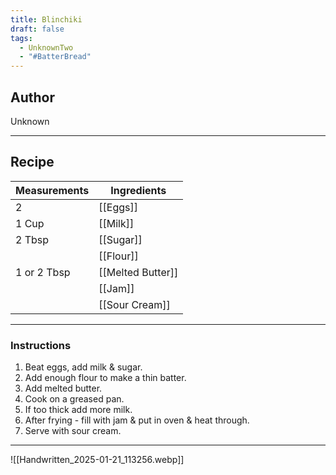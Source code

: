 ```yaml
---
title: Blinchiki
draft: false
tags:
  - UnknownTwo
  - "#BatterBread"
---
```

## Author
Unknown
___
## Recipe

| Measurements | Ingredients               |
| :----------- | ------------------------- |
|2|[[Eggs]]|
|1 Cup|[[Milk]]|
|2 Tbsp|[[Sugar]]|
||[[Flour]]|
|1 or 2 Tbsp|[[Melted Butter]]|
||[[Jam]]|
||[[Sour Cream]]|
___
### Instructions
1. Beat eggs, add milk & sugar.
2. Add enough flour to make a thin batter.
3. Add melted butter.
4. Cook on a greased pan.
5. If too thick add more milk.
6. After frying - fill with jam & put in oven & heat through.
7. Serve with sour cream.
___
![[Handwritten_2025-01-21_113256.webp]]